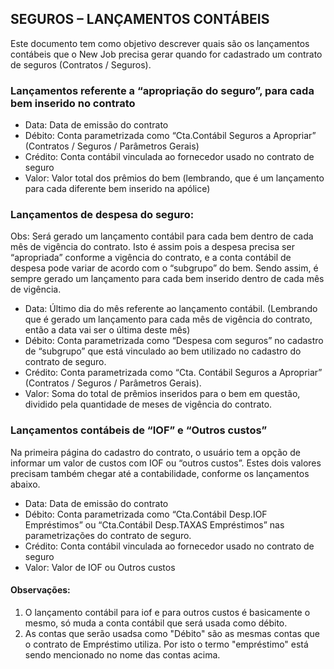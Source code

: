 ## SEGUROS – LANÇAMENTOS CONTÁBEIS
Este documento tem como objetivo descrever quais são os lançamentos contábeis que o New Job precisa gerar quando for cadastrado um contrato de seguros (Contratos  / Seguros).

### Lançamentos referente a “apropriação do seguro”, para cada bem inserido no contrato
- Data:	Data de emissão do contrato
- Débito:	Conta parametrizada como “Cta.Contábil Seguros a Apropriar” (Contratos / Seguros / Parâmetros Gerais)
 - Crédito:	Conta contábil vinculada ao fornecedor usado no contrato de seguro
 - Valor:	Valor total dos prêmios do bem (lembrando, que é um lançamento para cada diferente bem inserido na apólice)
 

### Lançamentos de despesa do seguro:
Obs: Será gerado um lançamento contábil para cada bem dentro de cada mês de vigência do contrato. Isto é assim pois a despesa precisa ser “apropriada” conforme a vigência do contrato, e a conta contábil de despesa pode variar de acordo com o “subgrupo” do bem. Sendo assim, é sempre gerado um lançamento para cada bem inserido dentro de cada mês de vigência.
- Data:	Último dia do mês referente ao lançamento contábil. (Lembrando que é gerado um lançamento para cada mês de vigência do contrato, então a data vai ser o última deste mês)
 - Débito:	Conta parametrizada como “Despesa com seguros” no cadastro de “subgrupo” que está vinculado ao bem utilizado no cadastro do contrato de seguro.
 - Crédito:	Conta parametrizada como “Cta. Contábil Seguros a Apropriar” (Contratos / Seguros / Parâmetros Gerais).
- Valor:	Soma do total de prêmios inseridos para o bem em questão, dividido pela quantidade de meses de vigência do contrato.
 

### Lançamentos contábeis de “IOF” e “Outros custos”
Na primeira página do cadastro do contrato, o usuário tem a opção de informar um valor de custos com IOF ou “outros custos”. Estes dois valores precisam também chegar até a contabilidade, conforme os lançamentos abaixo.

 - Data:	Data de emissão do contrato
 - Débito:	Conta parametrizada como “Cta.Contábil Desp.IOF Empréstimos” ou “Cta.Contábil Desp.TAXAS Empréstimos” nas parametrizações do contrato de seguro.
 - Crédito:	Conta contábil vinculada ao fornecedor usado no contrato de seguro
 - Valor:	Valor de IOF ou Outros custos

#### Observações:
1. O lançamento contábil para iof e para outros custos é basicamente o mesmo, só muda a conta contábil que será usada como débito.
2. As contas que serão usadsa como "Débito" são as mesmas contas que o contrato de Empréstimo utiliza. Por isto o termo "empréstimo" está sendo mencionado no nome das contas acima.





